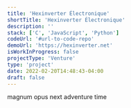 ```yaml
---
title: 'Hexinverter Électronique'
shortTitle: 'Hexinverter Électronique'
description: ''
stack: ['C', 'JavaScript', 'Python']
codeUrl: '#url-to-code-repo'
demoUrl: 'https://hexinverter.net'
isWorkInProgress: false
projectType: 'Venture'
type: 'project'
date: 2022-02-20T14:48:43-04:00
draft: false
---
```


magnum opus next adventure time
